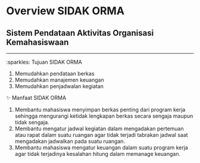 # Overview SIDAK ORMA
## Sistem Pendataan Aktivitas Organisasi Kemahasiswaan
<hr>
:sparkles: Tujuan SIDAK ORMA

1. Memudahkan pendataan berkas
2. Memudahkan manajemen keuangan
3. Memudahkan penjadwalan kegiatan

:sparkles: Manfaat SIDAK ORMA
1. Membantu mahasiswa menyimpan berkas penting dari program kerja sehingga mengurangi ketidak lengkapan berkas secara sengaja maupun tidak sengaja.
2. Membantu mengatur jadwal kegiatan dalam mengadakan pertemuan atau rapat dalam suatu ruangan agar tidak terjadi tabrakan jadwal saat mengadakan jadwalkan pada suatu ruangan.
3. Membantu mahasiswa mengatur keuangan dalam suatu program kerja agar tidak terjadinya kesalahan hitung dalam memanage keuangan.
